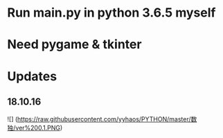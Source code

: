 ﻿# Run main.py in python 3.6.5 myself
# Need pygame & tkinter

# Updates
## 18.10.16
![]
(https://raw.githubusercontent.com/yyhaos/PYTHON/master/数独/ver%200.1.PNG)
